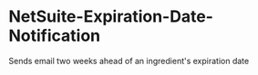 # NetSuite-Expiration-Date-Notification
Sends email two weeks ahead of an ingredient's expiration date

